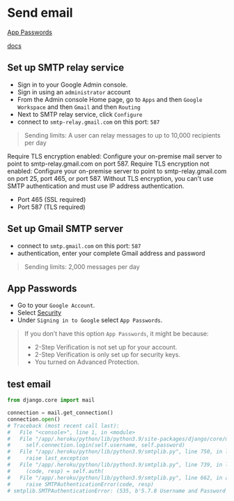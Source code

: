 # Send email
[App Passwords](https://myaccount.google.com/apppasswords)

[docs](https://support.google.com/a/answer/176600?hl=en)


## Set up SMTP relay service

- Sign in to your Google Admin console.
- Sign in using an `administrator` account
- From the Admin console Home page, go to `Apps` and then `Google Workspace` and then `Gmail` and then `Routing`
- Next to SMTP relay service, click `Configure`
- connect to `smtp-relay.gmail.com` on this port: `587`


> Sending limits: A user can relay messages to up to 10,000 recipients per day


Require TLS encryption enabled: Configure your on-premise mail server 
to point to smtp-relay.gmail.com on port 587.
Require TLS encryption not enabled: Configure your on-premise server 
to point to smtp-relay.gmail.com on port 25, port 465, or port 587. 
Without TLS encryption, you can't use SMTP authentication and must 
use IP address authentication.

- Port 465 (SSL required)
- Port 587 (TLS required)


## Set up Gmail SMTP server

- connect to `smtp.gmail.com` on this port: `587`
- authentication, enter your complete Gmail address and password

> Sending limits: 2,000 messages per day


## App Passwords

- Go to your `Google Account`.
- Select [Security](https://myaccount.google.com/security?hl=ar)
- Under `Signing in to Google` select `App Passwords`. 

> If you don’t have this option `App Passwords`, it might be because:
>    - 2-Step Verification is not set up for your account.
>    - 2-Step Verification is only set up for security keys.
>    - You turned on Advanced Protection.



## test email
```py
from django.core import mail

connection = mail.get_connection()
connection.open()
# Traceback (most recent call last):
#   File "<console>", line 1, in <module>
#   File "/app/.heroku/python/lib/python3.9/site-packages/django/core/mail/backends/smtp.py", line 69, in open
#     self.connection.login(self.username, self.password)
#   File "/app/.heroku/python/lib/python3.9/smtplib.py", line 750, in login
#     raise last_exception
#   File "/app/.heroku/python/lib/python3.9/smtplib.py", line 739, in login
#     (code, resp) = self.auth(
#   File "/app/.heroku/python/lib/python3.9/smtplib.py", line 662, in auth
#     raise SMTPAuthenticationError(code, resp)
# smtplib.SMTPAuthenticationError: (535, b'5.7.8 Username and Password not accepted. Learn more at\n5.7.8  https://support.google.com/mail/?p=BadCredentials i6-20020a05600c354600b003974a00697esm5184568wmq.38 - gsmtp')
```
